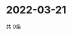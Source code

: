# 2022-03-21
  共 0条

  <!-- BEGIN -->
  <!-- 最后更新时间Mon Mar 21 2022 04:07:21 GMT+0000 (Coordinated Universal Time) -->
  
  <!-- END -->
  
  